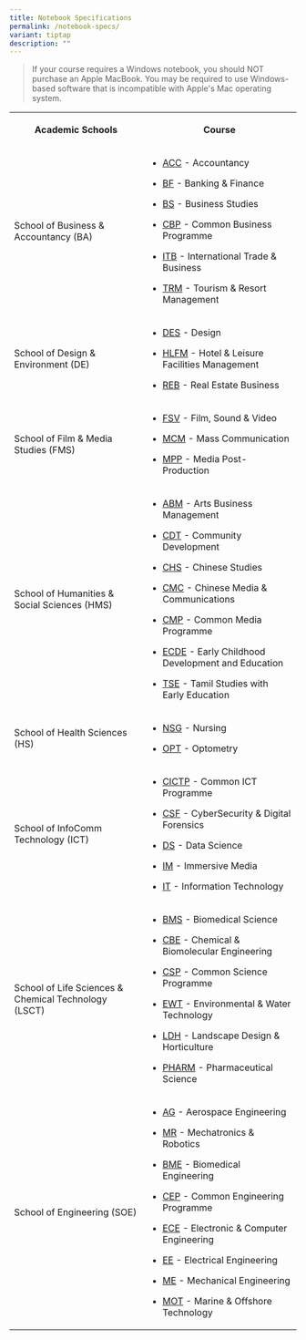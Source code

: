 ```yaml
---
title: Notebook Specifications
permalink: /notebook-specs/
variant: tiptap
description: ""
---
```

<blockquote>
<p>If your course requires a Windows notebook, you should NOT purchase an
Apple MacBook. You may be required to use Windows-based software that is
incompatible with Apple's Mac operating system.</p>
<p></p>
</blockquote>
<table>
<tbody>
<tr>
<th rowspan="1" colspan="1">
<p>Academic Schools</p>
</th>
<th rowspan="1" colspan="1">
<p>Course</p>
</th>
</tr>
<tr>
<td rowspan="1" colspan="1">
<p>School of Business &amp; Accountancy (BA)</p>
</td>
<td rowspan="1" colspan="1">
<ul data-tight="true" class="tight">
<li>
<p><a href="/courses/acc" rel="noopener noreferrer nofollow" target="_blank">ACC</a> -
Accountancy</p>
</li>
<li>
<p><a href="course-bf" rel="noopener noreferrer nofollow" target="_blank">BF</a> -
Banking &amp; Finance</p>
</li>
<li>
<p><a href="course-bs" rel="noopener noreferrer nofollow" target="_blank">BS</a> -
Business Studies</p>
</li>
<li>
<p><a href="course-cbp" rel="noopener noreferrer nofollow" target="_blank">CBP</a> -
Common Business Programme</p>
</li>
<li>
<p><a href="course-itb" rel="noopener noreferrer nofollow" target="_blank">ITB</a> -
International Trade &amp; Business</p>
</li>
<li>
<p><a href="course-trm" rel="noopener noreferrer nofollow" target="_blank">TRM</a> -
Tourism &amp; Resort Management</p>
</li>
</ul>
</td>
</tr>
<tr>
<td rowspan="1" colspan="1">
<p>School of Design &amp; Environment (DE)</p>
</td>
<td rowspan="1" colspan="1">
<ul data-tight="true" class="tight">
<li>
<p><a href="course-des" rel="noopener noreferrer nofollow" target="_blank">DES</a> -
Design</p>
</li>
<li>
<p><a href="course-hlfm" rel="noopener noreferrer nofollow" target="_blank">HLFM</a> -
Hotel &amp; Leisure Facilities Management</p>
</li>
<li>
<p><a href="course-reb" rel="noopener noreferrer nofollow" target="_blank">REB</a> -
Real Estate Business</p>
</li>
</ul>
</td>
</tr>
<tr>
<td rowspan="1" colspan="1">
<p>School of Film &amp; Media Studies (FMS)</p>
</td>
<td rowspan="1" colspan="1">
<ul data-tight="true" class="tight">
<li>
<p><a href="course-fsv" rel="noopener noreferrer nofollow" target="_blank">FSV</a> -
Film, Sound &amp; Video</p>
</li>
<li>
<p><a href="course-mcm" rel="noopener noreferrer nofollow" target="_blank">MCM</a> -
Mass Communication</p>
</li>
<li>
<p><a href="course-mpp" rel="noopener noreferrer nofollow" target="_blank">MPP</a> -
Media Post-Production</p>
</li>
</ul>
</td>
</tr>
<tr>
<td rowspan="1" colspan="1">
<p>School of Humanities &amp; Social Sciences (HMS)</p>
</td>
<td rowspan="1" colspan="1">
<ul data-tight="true" class="tight">
<li>
<p><a href="course-abm" rel="noopener noreferrer nofollow" target="_blank">ABM</a> -
Arts Business Management</p>
</li>
<li>
<p><a href="course-cdt" rel="noopener noreferrer nofollow" target="_blank">CDT</a> -
Community Development</p>
</li>
<li>
<p><a href="course-chs" rel="noopener noreferrer nofollow" target="_blank">CHS</a> -
Chinese Studies</p>
</li>
<li>
<p><a href="course-cmc" rel="noopener noreferrer nofollow" target="_blank">CMC</a> -
Chinese Media &amp; Communications</p>
</li>
<li>
<p><a href="course-cmp" rel="noopener noreferrer nofollow" target="_blank">CMP</a> -
Common Media Programme</p>
</li>
<li>
<p><a href="course-ecde" rel="noopener noreferrer nofollow" target="_blank">ECDE</a> -
Early Childhood Development and Education</p>
</li>
<li>
<p><a href="course-tse" rel="noopener noreferrer nofollow" target="_blank">TSE</a> -
Tamil Studies with Early Education</p>
</li>
</ul>
</td>
</tr>
<tr>
<td rowspan="1" colspan="1">
<p>School of Health Sciences (HS)</p>
</td>
<td rowspan="1" colspan="1">
<ul data-tight="true" class="tight">
<li>
<p><a href="course-nsg" rel="noopener noreferrer nofollow" target="_blank">NSG</a> -
Nursing</p>
</li>
<li>
<p><a href="course-opt" rel="noopener noreferrer nofollow" target="_blank">OPT</a> -
Optometry</p>
</li>
</ul>
</td>
</tr>
<tr>
<td rowspan="1" colspan="1">
<p>School of InfoComm Technology (ICT)</p>
</td>
<td rowspan="1" colspan="1">
<ul data-tight="true" class="tight">
<li>
<p><a href="course-cictp" rel="noopener noreferrer nofollow" target="_blank">CICTP</a> -
Common ICT Programme</p>
</li>
<li>
<p><a href="course-csf" rel="noopener noreferrer nofollow" target="_blank">CSF</a> -
CyberSecurity &amp; Digital Forensics</p>
</li>
<li>
<p><a href="course-ds" rel="noopener noreferrer nofollow" target="_blank">DS</a> -
Data Science</p>
</li>
<li>
<p><a href="course-im" rel="noopener noreferrer nofollow" target="_blank">IM</a> -
Immersive Media</p>
</li>
<li>
<p><a href="course-it" rel="noopener noreferrer nofollow" target="_blank">IT</a> -
Information Technology</p>
</li>
</ul>
</td>
</tr>
<tr>
<td rowspan="1" colspan="1">
<p>School of Life Sciences &amp; Chemical Technology (LSCT)</p>
</td>
<td rowspan="1" colspan="1">
<ul data-tight="true" class="tight">
<li>
<p><a href="course-bms" rel="noopener noreferrer nofollow" target="_blank">BMS</a> -
Biomedical Science</p>
</li>
<li>
<p><a href="course-cbe" rel="noopener noreferrer nofollow" target="_blank">CBE</a> -
Chemical &amp; Biomolecular Engineering</p>
</li>
<li>
<p><a href="course-csp" rel="noopener noreferrer nofollow" target="_blank">CSP</a> -
Common Science Programme</p>
</li>
<li>
<p><a href="course-ewt" rel="noopener noreferrer nofollow" target="_blank">EWT</a> -
Environmental &amp; Water Technology</p>
</li>
<li>
<p><a href="course-ldh" rel="noopener noreferrer nofollow" target="_blank">LDH</a> -
Landscape Design &amp; Horticulture</p>
</li>
<li>
<p><a href="course-pharm" rel="noopener noreferrer nofollow" target="_blank">PHARM</a> -
Pharmaceutical Science</p>
</li>
</ul>
</td>
</tr>
<tr>
<td rowspan="1" colspan="1">
<p>School of Engineering (SOE)</p>
</td>
<td rowspan="1" colspan="1">
<ul data-tight="true" class="tight">
<li>
<p><a href="course-ag" rel="noopener noreferrer nofollow" target="_blank">AG</a> -
Aerospace Engineering</p>
</li>
<li>
<p><a href="course-mr" rel="noopener noreferrer nofollow" target="_blank">MR</a> -
Mechatronics &amp; Robotics</p>
</li>
<li>
<p><a href="course-bme" rel="noopener noreferrer nofollow" target="_blank">BME</a> -
Biomedical Engineering</p>
</li>
<li>
<p><a href="course-cep" rel="noopener noreferrer nofollow" target="_blank">CEP</a> -
Common Engineering Programme</p>
</li>
<li>
<p><a href="course-ece" rel="noopener noreferrer nofollow" target="_blank">ECE</a> -
Electronic &amp; Computer Engineering</p>
</li>
<li>
<p><a href="course-ee" rel="noopener noreferrer nofollow" target="_blank">EE</a> -
Electrical Engineering</p>
</li>
<li>
<p><a href="course-me" rel="noopener noreferrer nofollow" target="_blank">ME</a> -
Mechanical Engineering</p>
</li>
<li>
<p><a href="course-mot" rel="noopener noreferrer nofollow" target="_blank">MOT</a> -
Marine &amp; Offshore Technology</p>
</li>
</ul>
<p></p>
</td>
</tr>
</tbody>
</table>
<p></p>